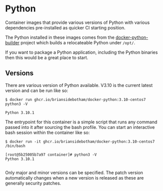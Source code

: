 # Python

Container images that provide various versions of Python with various dependencies pre-installed as quicker CI starting position.

The Python installed in these images comes from the [docker-python-builder](https://github.com/BrianSidebotham/docker-python-builder) project which builds a relocateable Python under `/opt/`.

If you want to package a Python application, including the Python binaries then this would be a great place to start.

## Versions

There are various version of Python available. V3.10 is the current latest version and can be run like so:

```console
$ docker run ghcr.io/briansidebotham/docker-python:3.10-centos7 python3 -V

Python 3.10.1
```

The entrypoint for this container is a simple script that runs any command passed into it after sourcing the bash profile. You can start an interactive bash session within the container like so:

```console
$ docker run -it ghcr.io/briansidebotham/docker-python:3.10-centos7 /bin/bash

[root@5b25005b7a97 container]# python3 -V
Python 3.10.1


```

Only major and minor versions can be specified. The patch version automatically changes when a new version is released as these are generally security patches.
